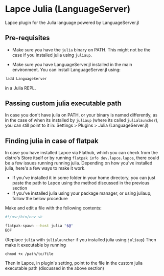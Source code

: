 # Lapce Julia (LanguageServer)

Lapce plugin for the Julia language powered by LanguageServer.jl

## Pre-requisites

- Make sure you have the `julia` binary on PATH. This might not be the case if you installed julia using `juliaup`. 

- Make sure you have LanguageServer.jl installed in the main environment. You can install LanguageServer.jl using:
```julia
]add LanguageServer
```

in a Julia REPL.

## Passing custom julia executable path

In case you don't have julia on PATH, or your binary is named differently, as in the case of when its installed by `juliaup` (where its called `julialauncher`), you can still point to it in: Settings > Plugins > Julia (LanguageServer.jl)


## Finding julia in case of flatpak

In case you have installed Lapce via Flathub, which you can check from the distro's Store itself or by running `flatpak info dev.lapce.lapce`, there could be a few issues running running julia. Depending on how you've installed julia, here's a few ways to make it work.

- If you've installed it in some folder in your home directory, you can just paste the path to Lapce using the method discussed in the previous section
- If you've installed julia using your package manager, or using juliaup, follow the below procedure

Make and edit a file with the following contents:

```sh
#!/usr/bin/env sh

flatpak-spawn --host julia "$@"
EOF
```

(Replace `julia` with `julialauncher` if you installed julia using `juliaup`) 
Then make it executable by running

`chmod +x /path/to/file`

Then in Lapce, in plugin's setting, point to the file in the custom julia executable path (discussed in the above section)
